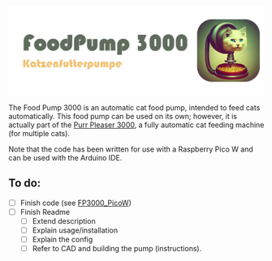 ![Foodpump3000](img/FP3000_logo.jpg)

The Food Pump 3000 is an automatic cat food pump, intended to feed cats automatically.
This food pump can be used on its own; however, it is actually part of the [Purr Pleaser 3000](https://github.com/Poing3000/PurrPleaser3000), a fully automatic cat feeding machine (for multiple cats).

Note that the code has been written for use with a Raspberry Pico W and can be used with the Arduino IDE.

## To do:
- [ ] Finish code (see [FP3000_PicoW](https://github.com/Poing3000/FoodPump3000/tree/main/FP3000_PicoW))
- [ ] Finish Readme
  - [ ]  Extend description
  - [ ]  Explain usage/installation
  - [ ]  Explain the config
  - [ ]  Refer to CAD and building the pump (instructions).
